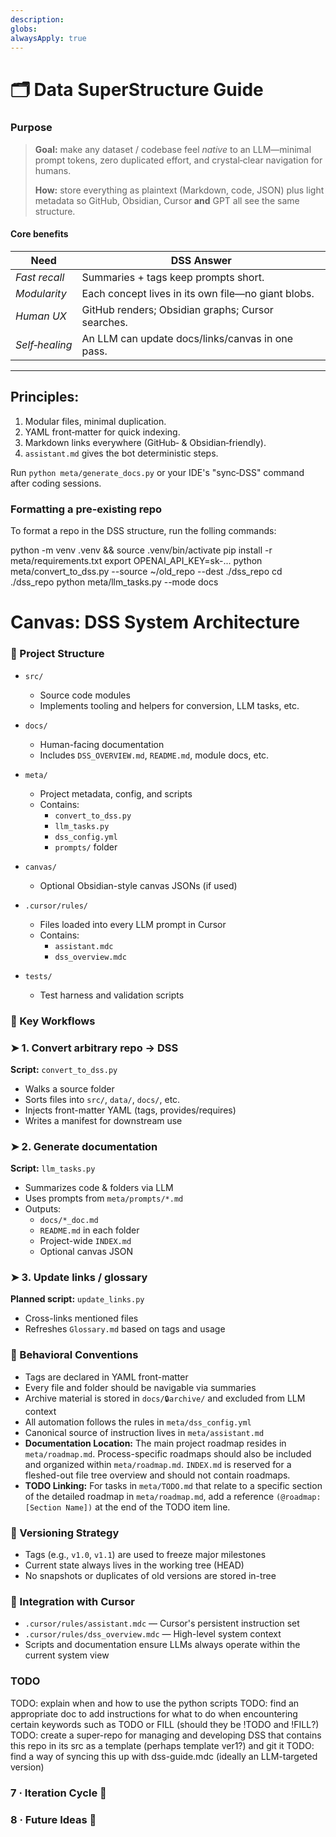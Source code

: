 ```yaml
---
description: 
globs: 
alwaysApply: true
---
```

# 🗂️  Data SuperStructure Guide

### Purpose

> **Goal:** make any dataset / codebase feel *native* to an LLM—minimal prompt tokens, zero duplicated effort, and crystal‑clear navigation for humans.
>
> **How:** store everything as plaintext (Markdown, code, JSON) plus light metadata so GitHub, Obsidian, Cursor **and** GPT all see the same structure.

#### Core benefits

| Need           | DSS Answer                                         |
| -------------- | -------------------------------------------------- |
| *Fast recall*  | Summaries + tags keep prompts short.               |
| *Modularity*   | Each concept lives in its own file—no giant blobs. |
| *Human UX*     | GitHub renders; Obsidian graphs; Cursor searches.  |
| *Self‑healing* | An LLM can update docs/links/canvas in one pass.   |

---

## Principles:
1. Modular files, minimal duplication.
2. YAML front‑matter for quick indexing.
3. Markdown links everywhere (GitHub‑ & Obsidian‑friendly).
4. `assistant.md` gives the bot deterministic steps.

Run `python meta/generate_docs.py` or your IDE's "sync‑DSS" command after coding sessions.


### Formatting a pre-existing repo
To format a repo in the DSS structure, run the folling commands:

python -m venv .venv && source .venv/bin/activate
pip install -r meta/requirements.txt
export OPENAI_API_KEY=sk-...
python meta/convert_to_dss.py --source ~/old_repo --dest ./dss_repo
cd ./dss_repo
python meta/llm_tasks.py --mode docs

# Canvas: DSS System Architecture

### 📁 Project Structure

- `src/`
  - Source code modules
  - Implements tooling and helpers for conversion, LLM tasks, etc.

- `docs/`
  - Human-facing documentation
  - Includes `DSS_OVERVIEW.md`, `README.md`, module docs, etc.

- `meta/`
  - Project metadata, config, and scripts
  - Contains:
    - `convert_to_dss.py`
    - `llm_tasks.py`
    - `dss_config.yml`
    - `prompts/` folder

- `canvas/`
  - Optional Obsidian-style canvas JSONs (if used)

- `.cursor/rules/`
  - Files loaded into every LLM prompt in Cursor
  - Contains:
    - `assistant.mdc`
    - `dss_overview.mdc`

- `tests/`
  - Test harness and validation scripts

### 🔄 Key Workflows

### ➤ 1. Convert arbitrary repo → DSS

**Script:** `convert_to_dss.py`

- Walks a source folder
- Sorts files into `src/`, `data/`, `docs/`, etc.
- Injects front-matter YAML (tags, provides/requires)
- Writes a manifest for downstream use

### ➤ 2. Generate documentation

**Script:** `llm_tasks.py`

- Summarizes code & folders via LLM
- Uses prompts from `meta/prompts/*.md`
- Outputs:
  - `docs/*_doc.md`
  - `README.md` in each folder
  - Project-wide `INDEX.md`
  - Optional canvas JSON

### ➤ 3. Update links / glossary

**Planned script:** `update_links.py`

- Cross-links mentioned files
- Refreshes `Glossary.md` based on tags and usage

### 🧠 Behavioral Conventions

- Tags are declared in YAML front-matter
- Every file and folder should be navigable via summaries
- Archive material is stored in `docs/🔒archive/` and excluded from LLM context
- All automation follows the rules in `meta/dss_config.yml`
- Canonical source of instruction lives in `meta/assistant.md`
- **Documentation Location:** The main project roadmap resides in `meta/roadmap.md`. Process-specific roadmaps should also be included and organized within `meta/roadmap.md`. `INDEX.md` is reserved for a fleshed-out file tree overview and should not contain roadmaps.
- **TODO Linking:** For tasks in `meta/TODO.md` that relate to a specific section of the detailed roadmap in `meta/roadmap.md`, add a reference `(@roadmap: [Section Name])` at the end of the TODO item line.

### 📌 Versioning Strategy

- Tags (e.g., `v1.0`, `v1.1`) are used to freeze major milestones
- Current state always lives in the working tree (HEAD)
- No snapshots or duplicates of old versions are stored in-tree

### 🧩 Integration with Cursor

- `.cursor/rules/assistant.mdc` — Cursor's persistent instruction set
- `.cursor/rules/dss_overview.mdc` — High-level system context
- Scripts and documentation ensure LLMs always operate within the current system view

### TODO
TODO: explain when and how to use the python scripts <!-- TODO: See meta/TODO.md -->
TODO: find an appropriate doc to add instructions for what to do when encountering certain keywords such as TODO or FILL (should they be !TODO and !FILL?) <!-- TODO: See meta/TODO.md -->
TODO: create a super-repo for managing and developing DSS that contains this repo in its src as a template (perhaps template ver1?) and git it <!-- TODO: See meta/TODO.md -->
TODO: find a way of syncing this up with dss-guide.mdc (ideally an LLM-targeted version) <!-- TODO: See meta/TODO.md -->

### 7 · Iteration Cycle 🔁

### 8 · Future Ideas 🚀

